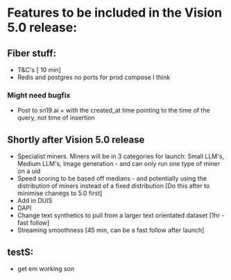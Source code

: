 # Features to be included in the Vision 5.0 release:

## Fiber stuff:
- T&C's  [ 10 min]
- Redis and postgres no ports for prod compose I think

### Might need bugfix
- Post to sn19.ai + with the created_at time pointing to the time of the query, not time of insertion


## Shortly after Vision 5.0 release
- Specialist miners. Miners will be in 3 categories for launch: Small LLM's, Medium LLM's, Image generation - and can only run one type of miner on a uid
- Speed scoring to be based off medians - and potentially using the distribution of miners instead of a fixed distribution [Do this after to minimise chanegs to 5.0 first]
- Add in DUIS
- DAPI
- Change text synthetics to pull from a larger text orientated dataset [1hr - fast follow]
- Streaming smoothness [45 min, can be a fast follow after launch]


## testS:
- get em working son